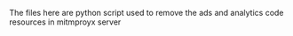 The files here are python script used to remove the ads and analytics code resources in mitmproyx server
